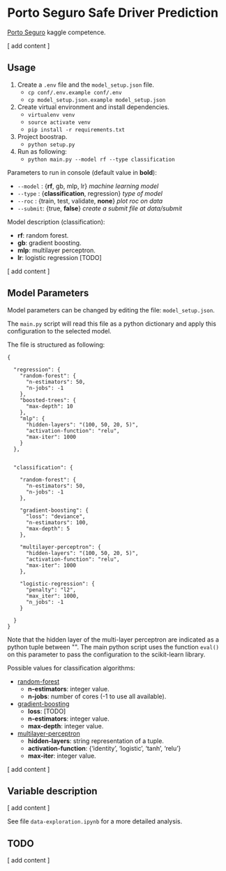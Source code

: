 # Porto Seguro Safe Driver Prediction

[Porto Seguro](https://www.kaggle.com/c/porto-seguro-safe-driver-prediction) kaggle competence. 

[ add content ]

## Usage

1. Create a ```.env``` file and the ```model_setup.json``` file.
    * ```cp conf/.env.example conf/.env```
    * ```cp model_setup.json.example model_setup.json```
2. Create virtual environment and install dependencies. 
    * ```virtualenv venv```
    * ```source activate venv```
    * ```pip install -r requirements.txt```
3. Project boostrap.
    * ```python setup.py```
4. Run as following:
    * ```python main.py --model rf --type classification```

Parameters to run in console (default value in **bold**):
* ```--model``` : {**rf**, gb, mlp, lr} _machine learning model_  
* ```--type```  : {**classification**, regression} _type of model_
* ```--roc```   : {train, test, validate, **none**} _plot roc on data_
* ```--submit```: {true, **false**} _create a submit file at data/submit_


Model description (classification):
    
* **rf**: random forest.
* **gb**: gradient boosting.
* **mlp**: multilayer perceptron.
* **lr**: logistic regression [TODO]

    
[ add content ]

## Model Parameters

Model parameters can be changed by editing the file: ```model_setup.json```.

The ```main.py``` script will read this file as a python dictionary and
apply this configuration to the selected model. 

The file is structured as following: 
```
{
  
  "regression": {
    "random-forest": {
      "n-estimators": 50,
      "n-jobs": -1
    },
    "boosted-trees": {
      "max-depth": 10
    },
    "mlp": {
      "hidden-layers": "(100, 50, 20, 5)",
      "activation-function": "relu",
      "max-iter": 1000
    }
  },


  "classification": {

    "random-forest": {
      "n-estimators": 50,
      "n-jobs": -1
    },

    "gradient-boosting": {
      "loss": "deviance",
      "n-estimators": 100,
      "max-depth": 5
    },

    "multilayer-perceptron": {
      "hidden-layers": "(100, 50, 20, 5)",
      "activation-function": "relu",
      "max-iter": 1000
    },

    "logistic-regression": {
      "penalty": "l2",
      "max_iter": 1000,
      "n_jobs": -1
    }

  }
}
```

Note that the hidden layer of the multi-layer perceptron are 
indicated as a python tuple between "". The main python script 
uses the function `eval()` on this parameter to pass the 
configuration to the scikit-learn library.


Possible values for classification algorithms:

* [random-forest](http://scikit-learn.org/stable/modules/generated/sklearn.ensemble.RandomForestClassifier.html#sklearn.ensemble.RandomForestClassifier.score)
    * **n-estimators**: integer value.
    * **n-jobs**: number of cores (-1 to use all available).
* [gradient-boosting](http://scikit-learn.org/stable/modules/generated/sklearn.ensemble.GradientBoostingClassifier.html)
    * **loss**: [TODO]
    * **n-estimators**: integer value.
    * **max-depth**: integer value.
* [multilayer-perceptron](http://scikit-learn.org/stable/modules/generated/sklearn.neural_network.MLPClassifier.html)
    * **hidden-layers**: string representation of a tuple.
    * **activation-function**:  {‘identity’, ‘logistic’, ‘tanh’, ‘relu’}
    * **max-iter**: integer value.

[ add content ]

## Variable description

[ add content ]

See file ```data-exploration.ipynb``` for a more detailed analysis.

## TODO

[ add content ]